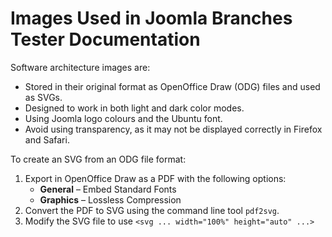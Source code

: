 # Images Used in Joomla Branches Tester Documentation

Software architecture images are:
* Stored in their original format as OpenOffice Draw (ODG) files and used as SVGs.
* Designed to work in both light and dark color modes.
* Using Joomla logo colours and the Ubuntu font.
* Avoid using transparency, as it may not be displayed correctly in Firefox and Safari.

To create an SVG from an ODG file format:
1. Export in OpenOffice Draw as a PDF with the following options:
   * **General** – Embed Standard Fonts
   * **Graphics** – Lossless Compression
2. Convert the PDF to SVG using the command line tool `pdf2svg`.
3. Modify the SVG file to use `<svg ... width="100%" height="auto" ...>`
